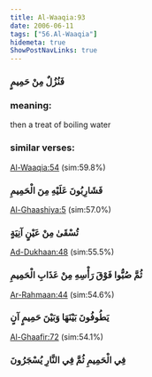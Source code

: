 ```yaml
---
title: Al-Waaqia:93
date: 2006-06-11
tags: ["56.Al-Waaqia"]
hidemeta: true 
ShowPostNavLinks: true 
---
```

### فَنُزُلٌ مِنْ حَمِيمٍ
### meaning: 
then a treat of boiling water
### similar verses: 

[Al-Waaqia:54](/56/54) (sim:59.8%)

### فَشَارِبُونَ عَلَيْهِ مِنَ الْحَمِيمِ

[Al-Ghaashiya:5](/88/5) (sim:57.0%)

### تُسْقَىٰ مِنْ عَيْنٍ آنِيَةٍ

[Ad-Dukhaan:48](/44/48) (sim:55.5%)

### ثُمَّ صُبُّوا فَوْقَ رَأْسِهِ مِنْ عَذَابِ الْحَمِيمِ

[Ar-Rahmaan:44](/55/44) (sim:54.6%)

### يَطُوفُونَ بَيْنَهَا وَبَيْنَ حَمِيمٍ آنٍ

[Al-Ghaafir:72](/40/72) (sim:54.1%)

### فِي الْحَمِيمِ ثُمَّ فِي النَّارِ يُسْجَرُونَ
